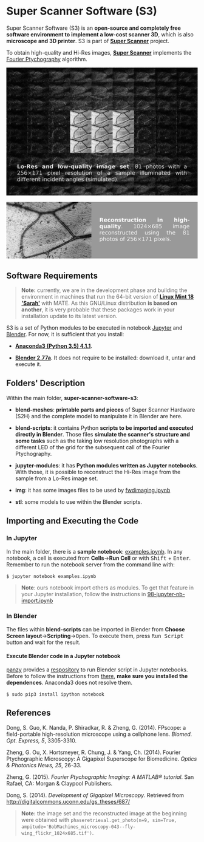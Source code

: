 Super Scanner Software (S3)
===========================

Super Scanner Software (S3) is an **open-source and completely free software environment to implement a low-cost scanner 3D**, which is also **microscope and 3D printer**. S3 is part of [**Super Scanner**](http://www.superscanner.cl) project.

To obtain high-quality and Hi-Res images, [**Super Scanner**](http://www.superscanner.cl) implements the [Fourier Ptychography](https://sites.google.com/site/gazheng/Fourier-Ptychograph) algorithm.

![Lo-Res and Low-Quality Image Set](img/for-doc/EN_set-n9-256x171_fly-wing_flickr.jpg)

![Reconstruction in High-Quality and Hi-Res](https://github.com/josemarroquintoledo/super-scanner-software-s3/blob/master/img/for-doc/EN_Hi-Res_fly-wing_flickr_wide_2304x685.jpg)

Software Requirements
---------------------

> **Note:** currently, we are in the development phase and building the environment in machines that run the 64-bit version of **[Linux Mint 18 'Sarah'](https://linuxmint.com/download.php)** with MATE. As this GNU/Linux distribution **is based on another**, it is very probable that these packages work in your installation update to its latest version.

S3 is a set of Python modules to be executed in notebook [Jupyter](http://jupyter.org) and [Blender](https://www.blender.org). For now, it is sufficient that you install:

- [**Anaconda3 (Python 3.5) 4.1.1**](https://www.continuum.io/downloads).

- [**Blender 2.77a**](https://www.blender.org/download/). It does not require to be installed: download it, untar and execute it.

Folders' Description
--------------------
Within the main folder, **super-scanner-software-s3**:

- **blend-meshes**: **printable parts and pieces** of Super Scanner Hardware (S2H) and the complete model to manipulate it in Blender are here.

- **blend-scripts**: it contains Python **scripts to be imported and executed directly in Blender**. Those files **simulate the scanner's structure and some tasks** such as the taking low resolution photographs with a different LED of the grid for the subsequent call of the Fourier Ptychography.

- **jupyter-modules**: it has **Python modules written as Jupyter notebooks**. With those, it is possible to reconstruct the Hi-Res image from the sample from a Lo-Res image set.

- **img**: it has some images files to be used by [fwdimaging.ipynb](jupyter-modules/fwdimaging.ipynb)

- **stl**: some models to use within the Blender scripts.

Importing and Executing the Code
--------------------------------

### In Jupyter

In the main folder, there is a **sample notebook**: [examples.ipynb](examples.ipynb). In any notebook, a cell is executed from **Cells**&rarr;**Run Cell** or with <kbd>Shift</kbd> &#43; <kbd>Enter</kbd>. Remember to run the notebook server from the command line with:

```
$ jupyter notebook examples.ipynb
```

> **Note**: ours notebook import others as modules. To get that feature in your Jupyter installation, follow the instructions in [98-jupyter-nb-import.ipynb](jupyter-modules/autostart/98-jupyter-nb-import.ipynb)

### In Blender

The files within **blend-scripts** can be imported in Blender from **Choose Screen layout**&rarr;**Scripting**&rarr;<kbd>Open</kbd>. To execute them, press <kbd>Run Script</kbd> button and wait for the result.

#### Execute Blender code in a Jupyter notebook

[panzy](https://github.com/panzi) provides a [respository](https://github.com/panzi/blender_ipython) to run Blender script in Jupyter notebooks. Before to follow the instructions from [there](https://github.com/panzi/blender_ipython), **make sure you installed the dependences**. Anaconda3 does not resolve them.

```
$ sudo pip3 install ipython notebook
```

References
----------

Dong, S. Guo, K. Nanda, P. Shiradkar, R. & Zheng, G. (2014). FPscope: a field-portable high-resolution microscope using a cellphone lens. *Biomed. Opt. Express, 5*, 3305-3310.

Zheng, G. Ou, X. Hortsmeyer, R. Chung, J. & Yang, Ch. (2014). Fourier Ptychographic Microscopy: A Gigapixel Superscope for Biomedicine. *Optics & Photonics News, 25*, 26-33.

Zheng, G. (2015). *Fourier Ptychographic Imaging: A MATLAB® tutorial*. San Rafael, CA: Morgan & Claypool Publishers.

Dong, S. (2014). *Development of Gigapixel Microscopy*. Retrieved from http://digitalcommons.uconn.edu/gs_theses/687/

> **Note:** the image set and the reconstructed image at the beginning were obtained with `phaseretrieval.get_photo(n=9, sim=True, ampitude='BobMachines_microscopy-043--fly-wing_flickr_1024x685.tif')`.
